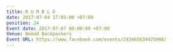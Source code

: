 ```yaml
---
title: R U M B L E
date: 2017-07-04 17:05:00 +07:00
position: 24
Event date: 2017-07-07 00:00:00 +07:00
Venue: Nomad Backpackers
Event URL: https://www.facebook.com/events/243465639475968/
---
```


